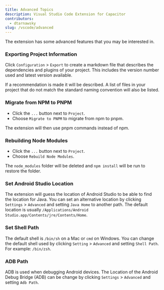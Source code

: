 ```yaml
---
title: Advanced Topics
description: Visual Studio Code Extension for Capacitor
contributors:
  - dtarnawsky
slug: /vscode/advanced
---
```


The extension has some advanced features that you may be interested in.

### Exporting Project Information

Click `Configuration` > `Export` to create a markdown file that describes the dependencies and plugins of your project. This includes the version number used and latest version available. 

If a recommendation is made it will be described. A list of files in your project that do not match the standard naming convention will also be listed.

### Migrate from NPM to PNPM

- Click the `...` button next to `Project`. 
- Choose `Migrate to PNPM` to migrate from npm to pnpm. 

The extension will then use pnpm commands instead of npm.

### Rebuilding Node Modules

- Click the `...` button next to `Project`. 
- Choose `Rebuild Node Modules`.

The `node_modules` folder will be deleted and `npm install` will be run to restore the folder.

### Set Android Studio Location

The extension will guess the location of Android Studio to be able to find the location for Java. You can set an alternative location by clicking `Settings` > `Advanced` and setting `Java Home` to another path. The default location is usually `/Applications/Android Studio.app/Contents/jre/Contents/Home`.

### Set Shell Path

The default shell is `/bin/sh` on a Mac or `cmd` on Windows. You can change the default shell used by clicking `Setting` > `Advanced` and setting `Shell Path`. For example: `/bin/zsh`.

### ADB Path

ADB is used when debugging Android devices. The Location of the Android Debug Bridge (ADB) can be change by clicking `Settings` > `Advanced` and setting `Adb Path`.
